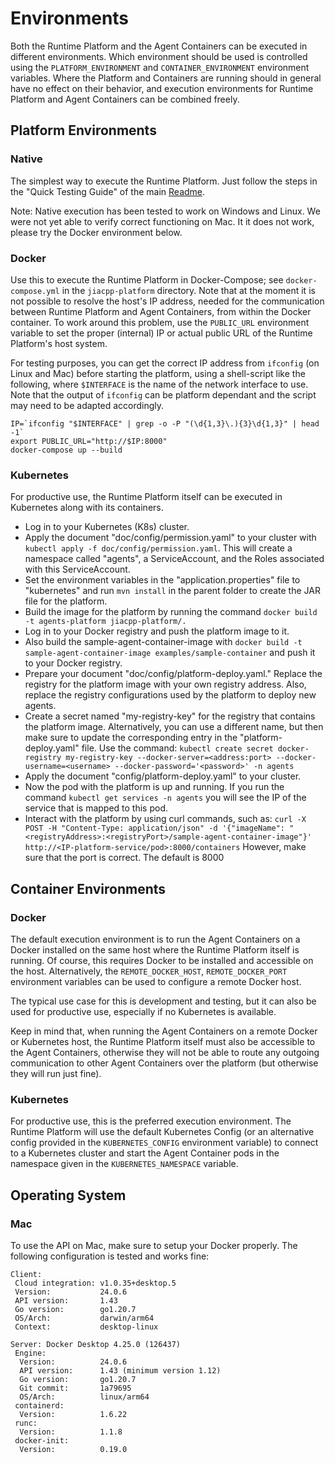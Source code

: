 # Environments

Both the Runtime Platform and the Agent Containers can be executed in different environments. Which environment should be used is controlled using the `PLATFORM_ENVIRONMENT` and `CONTAINER_ENVIRONMENT` environment variables. Where the Platform and Containers are running should in general have no effect on their behavior, and execution environments for Runtime Platform and Agent Containers can be combined freely.


## Platform Environments

### Native

The simplest way to execute the Runtime Platform. Just follow the steps in the "Quick Testing Guide" of the main [Readme](../README.md).

Note: Native execution has been tested to work on Windows and Linux. We were not yet able to verify correct functioning on Mac. It it does not work, please try the Docker environment below.

### Docker

Use this to execute the Runtime Platform in Docker-Compose; see `docker-compose.yml` in the `jiacpp-platform` directory. Note that at the moment it is not possible to resolve the host's IP address, needed for the communication between Runtime Platform and Agent Containers, from within the Docker container. To work around this problem, use the `PUBLIC_URL` environment variable to set the proper (internal) IP or actual public URL of the Runtime Platform's host system.

For testing purposes, you can get the correct IP address from `ifconfig` (on Linux and Mac) before starting the platform, using a shell-script like the following, where `$INTERFACE` is the name of the network interface to use. Note that the output of `ifconfig` can be platform dependant and the script may need to be adapted accordingly.

```
IP=`ifconfig "$INTERFACE" | grep -o -P "(\d{1,3}\.){3}\d{1,3}" | head -1`
export PUBLIC_URL="http://$IP:8000"
docker-compose up --build
```

### Kubernetes

For productive use, the Runtime Platform itself can be executed in Kubernetes along with its containers.

* Log in to your Kubernetes (K8s) cluster.
* Apply the document "doc/config/permission.yaml" to your cluster with `kubectl apply -f doc/config/permission.yaml`. This will create a namespace called "agents", a ServiceAccount, and the Roles associated with this ServiceAccount.
* Set the environment variables in the "application.properties" file to "kubernetes" and run `mvn install` in the parent folder to create the JAR file for the platform.
* Build the image for the platform by running the command `docker build -t agents-platform jiacpp-platform/.`
* Log in to your Docker registry and push the platform image to it.
* Also build the sample-agent-container-image with `docker build -t sample-agent-container-image examples/sample-container` and push it to your Docker registry.
* Prepare your document "doc/config/platform-deploy.yaml." Replace the registry for the platform image with your own registry address. Also, replace the registry configurations used by the platform to deploy new agents.
* Create a secret named "my-registry-key" for the registry that contains the platform image. Alternatively, you can use a different name, but then make sure to update the corresponding entry in the "platform-deploy.yaml" file. Use the command: `kubectl create secret docker-registry my-registry-key --docker-server=<address:port> --docker-username=<username> --docker-password='<password>' -n agents`
* Apply the document "config/platform-deploy.yaml" to your cluster.
* Now the pod with the platform is up and running. If you run the command `kubectl get services -n agents` you will see the IP of the service that is mapped to this pod.
* Interact with the platform by using curl commands, such as: `curl -X POST -H "Content-Type: application/json" -d '{"imageName": "<registryAddress>:<registryPort>/sample-agent-container-image"}' http://<IP-platform-service/pod>:8000/containers` However, make sure that the port is correct. The default is 8000


## Container Environments

### Docker

The default execution environment is to run the Agent Containers on a Docker installed on the same host where the Runtime Platform itself is running. Of course, this requires Docker to be installed and accessible on the host. Alternatively, the `REMOTE_DOCKER_HOST`, `REMOTE_DOCKER_PORT` environment variables can be used to configure a remote Docker host.

The typical use case for this is development and testing, but it can also be used for productive use, especially if no Kubernetes is available.

Keep in mind that, when running the Agent Containers on a remote Docker or Kubernetes host, the Runtime Platform itself must also be accessible to the Agent Containers, otherwise they will not be able to route any outgoing communication to other Agent Containers over the platform (but otherwise they will run just fine).

### Kubernetes

For productive use, this is the preferred execution environment. The Runtime Platform will use the default Kubernetes Config (or an alternative config provided in the `KUBERNETES_CONFIG` environment variable) to connect to a Kubernetes cluster and start the Agent Container pods in the namespace given in the `KUBERNETES_NAMESPACE` variable.

## Operating System

### Mac
To use the API on Mac, make sure to setup your Docker properly. The following configuration is tested and works fine:
```
Client:
 Cloud integration: v1.0.35+desktop.5
 Version:           24.0.6
 API version:       1.43
 Go version:        go1.20.7
 OS/Arch:           darwin/arm64
 Context:           desktop-linux

Server: Docker Desktop 4.25.0 (126437)
 Engine:
  Version:          24.0.6
  API version:      1.43 (minimum version 1.12)
  Go version:       go1.20.7
  Git commit:       1a79695
  OS/Arch:          linux/arm64
 containerd:
  Version:          1.6.22
 runc:
  Version:          1.1.8
 docker-init:
  Version:          0.19.0
```